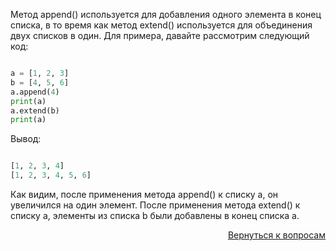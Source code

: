 Метод append() используется для добавления одного элемента в конец списка, в то время как метод extend() используется
для объединения двух списков в один. Для примера, давайте рассмотрим следующий код:

```python

a = [1, 2, 3]
b = [4, 5, 6]
a.append(4)
print(a)
a.extend(b)
print(a)
```

Вывод:

```python

[1, 2, 3, 4]
[1, 2, 3, 4, 5, 6]
```

Как видим, после применения метода append() к списку a, он увеличился на один элемент. После применения метода extend()
к списку a, элементы из списка b были добавлены в конец списка a.

<div align="right">

[Вернуться к вопросам](../Вопросы.md)

</div>
